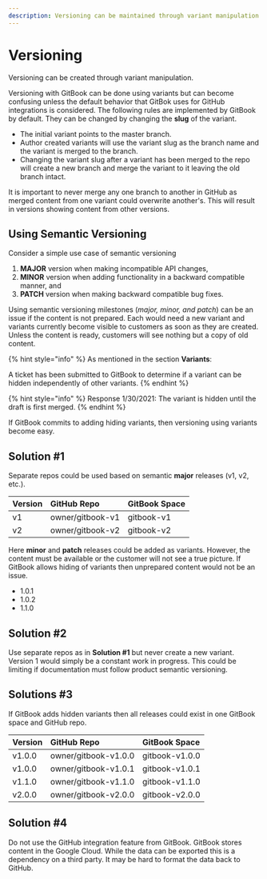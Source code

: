 ```yaml
---
description: Versioning can be maintained through variant manipulation by the author.
---
```


# Versioning

Versioning can be created through variant manipulation.

Versioning with GitBook can be done using variants but can become confusing unless the default behavior that GitBok uses for GitHub integrations is considered. The following rules are implemented by GitBook by default. They can be changed by changing the **slug** of the variant.

* The initial variant points to the master branch.
* Author created variants will use the variant slug as the branch name and the variant is merged to the branch.
* Changing the variant slug after a variant has been merged to the repo will create a new branch and merge the variant to it leaving the old branch intact.

It is important to never merge any one branch to another in GitHub as merged content from one variant could overwrite another's. This will result in versions showing content from other versions.

## Using Semantic Versioning

Consider a simple use case of semantic versioning

1. **MAJOR** version when making incompatible API changes,
2. **MINOR** version when adding functionality in a backward compatible manner, and
3. **PATCH** version when making backward compatible bug fixes.

Using semantic versioning milestones \(_major, minor, and patch_\) can be an issue if the content is not prepared. Each would need a new variant and variants currently become visible to customers as soon as they are created. Unless the content is ready, customers will see nothing but a copy of old content.

{% hint style="info" %}
As mentioned in the section **Variants**:

A ticket has been submitted to GitBook to determine if a variant can be hidden independently of other variants.
{% endhint %}

{% hint style="info" %}
Response 1/30/2021: The variant is hidden until the draft is first merged.
{% endhint %}

If GitBook commits to adding hiding variants, then versioning using variants become easy.

## Solution \#1

Separate repos could be used based on semantic **major** releases \(v1, v2, etc.\).

| Version | GitHub Repo | GitBook Space |
| :--- | :--- | :--- |
| v1 | owner/gitbook-v1 | gitbook-v1 |
| v2 | owner/gitbook-v2 | gitbook-v2 |

Here **minor** and **patch** releases could be added as variants. However, the content must be available or the customer will not see a true picture. If GitBook allows hiding of variants then unprepared content would not be an issue.

* 1.0.1
* 1.0.2
* 1.1.0

## Solution \#2

Use separate repos as in **Solution \#1** but never create a new variant. Version 1 would simply be a constant work in progress. This could be limiting if documentation must follow product semantic versioning.

## Solutions \#3

If GitBook adds hidden variants then all releases could exist in one GitBook space and GitHub repo.

| Version | GitHub Repo | GitBook Space |
| :--- | :--- | :--- |
| v1.0.0 | owner/gitbook-v1.0.0 | gitbook-v1.0.0 |
| v1.0.0 | owner/gitbook-v1.0.1 | gitbook-v1.0.1 |
| v1.1.0 | owner/gitbook-v1.1.0 | gitbook-v1.1.0 |
| v2.0.0 | owner/gitbook-v2.0.0 | gitbook-v2.0.0 |

## Solution \#4

Do not use the GitHub integration feature from GitBook. GitBook stores content in the Google Cloud. While the data can be exported this is a dependency on a third party. It may be hard to format the data back to GitHub.

